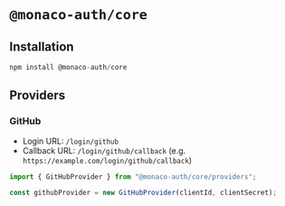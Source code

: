 # `@monaco-auth/core`

## Installation

```ts
npm install @monaco-auth/core
```

## Providers

### GitHub

- Login URL: `/login/github`
- Callback URL: `/login/github/callback` (e.g. `https://example.com/login/github/callback`)

```ts
import { GitHubProvider } from "@monaco-auth/core/providers";

const githubProvider = new GitHubProvider(clientId, clientSecret);
```

